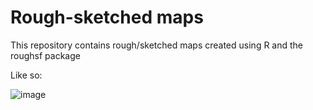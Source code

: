 # Rough-sketched maps
This repository contains rough/sketched maps created using R and the roughsf package

Like so:

![image](https://user-images.githubusercontent.com/55976107/212323534-8b6ee7c0-25df-4b25-bda0-9b6c80879a10.png)
